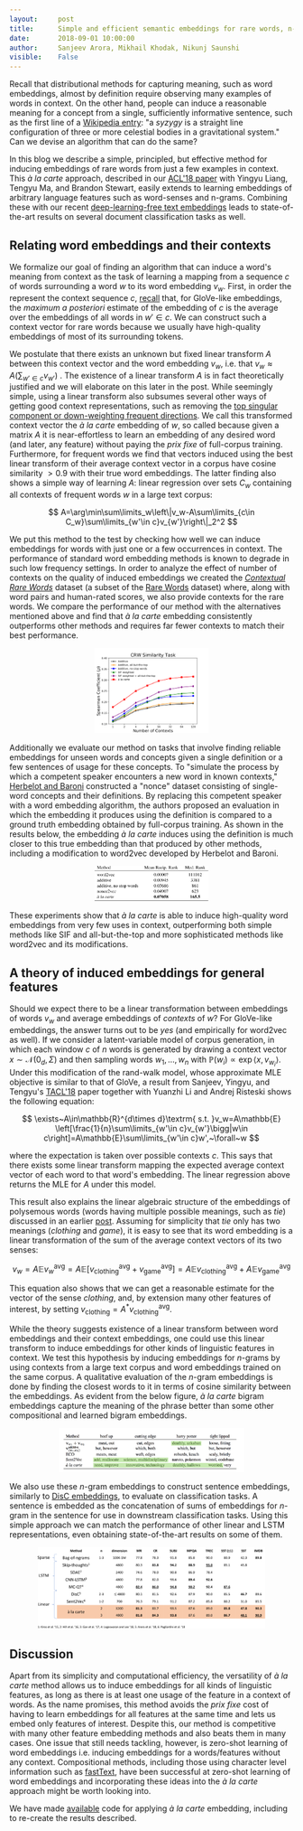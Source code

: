 ```yaml
---
layout:     post
title:      Simple and efficient semantic embeddings for rare words, n-grams, and any other language feature
date:       2018-09-01 10:00:00
author:     Sanjeev Arora, Mikhail Khodak, Nikunj Saunshi
visible:    False
---
```


Recall that distributional methods for capturing meaning, such as word embeddings, almost by definition require observing many examples of words in context.
On the other hand, people can induce a reasonable meaning for a concept from a single, sufficiently informative sentence, such as the first line of a [Wikipedia entry](https://en.wikipedia.org/wiki/Syzygy_(astronomy)): "a *syzygy* is a straight line configuration of three or more celestial bodies in a gravitational system."
Can we devise an algorithm that can do the same?

In this blog we describe a simple, principled, but effective method for inducing embeddings of rare words from just a few examples in context.
This *à la carte* approach, described in our [ACL'18 paper](http://aclweb.org/anthology/P18-1002) with Yingyu Liang, Tengyu Ma, and Brandon Stewart, easily extends to learning embeddings of arbitrary language features such as word-senses and n-grams. 
Combining these with our recent [deep-learning-free text embeddings](http://www.offconvex.org/2018/06/25/textembeddings/) leads to state-of-the-art results on several document classification tasks as well.

## Relating word embeddings and their contexts

We formalize our goal of finding an algorithm that can induce a word's meaning from context as the task of learning a mapping from a sequence $c$ of words surrounding a word $w$ to its word embedding $v_w$. 
First, in order the represent the context sequence $c$, [recall](http://www.offconvex.org/2016/02/14/word-embeddings-2/) that, for GloVe-like embeddings, the *maximum a posteriori* estimate of the embedding of $c$ is the average over the embeddings of all words in $w'\in c$.
We can construct such a context vector for rare words because we usually have high-quality embeddings of most of its surrounding tokens.

We postulate that there exists an unknown but fixed linear transform $A$ between this context vector and the word embedding $v_w$, i.e. that $v_w\approx A\left(\sum_{w'\in c}v_{w'}\right)$ .
The existence of a linear transform $A$ is in fact theoretically justified and we will elaborate on this later in the post.
While seemingly simple, using a linear transform also subsumes several other ways of getting good context representations, such as removing the [top singular component or down-weighting frequent directions](http://www.offconvex.org/2018/06/17/textembeddings/).
We call this transformed context vector the  *à la carte* embedding of $w$, so called because given a matrix $A$ it is near-effortless to learn an embedding of any desired word (and later, any feature) without paying the *prix fixe* of full-corpus training.
Furthermore, for frequent words we find that vectors induced using the best linear transform of their average context vector in a corpus have cosine similarity $>0.9$ with their true word embeddings.
The latter finding also shows a simple way of learning $A$: linear regression over sets $C_w$ containing all contexts of frequent words $w$ in a large text corpus:

$$ A=\arg\min\sum\limits_w\left\|v_w-A\sum\limits_{c\in C_w}\sum\limits_{w'\in c}v_{w'}\right\|_2^2 $$

We put this method to the test by checking how well we can induce embeddings for words with just one or a few occurrences in context.
The performance of standard word embedding methods is known to degrade in such low frequency settings.
In order to analyze the effect of number of contexts on the quality of induced embeddings we created the *[Contextual Rare Words](http://nlp.cs.princeton.edu/CRW/)* dataset (a subset of the [Rare Words](https://nlp.stanford.edu/~lmthang/morphoNLM/) dataset) where, along with word pairs and human-rated scores, we also provide contexts for the rare words.
We compare the performance of our method with the alternatives mentioned above and find that *à la carte* embedding consistently outperforms other methods and requires far fewer contexts to match their best performance.

<p style="text-align:center;">
<img src="/assets/crwplot.svg" width="40%" />
</p>

Additionally we evaluate our method on tasks that involve finding reliable embeddings for unseen words and concepts given a single definition or a few sentences of usage for these concepts.
To "simulate the process by which a competent speaker encounters a new word in known contexts," [Herbelot and Baroni](http://aclweb.org/anthology/D17-1030) constructed a "nonce" dataset consisting of single-word concepts and their definitions.
By replacing this competent speaker with a word embedding algorithm, the authors proposed an evaluation in which the embedding it produces using the definition is compared to a ground truth embedding obtained by full-corpus training.
As shown in the results below, the embedding *à la carte* induces using the definition is much closer to this true embedding than that produced by other methods, including a modification to word2vec developed by Herbelot and Baroni.

<p style="text-align:center;">
<img src="/assets/nonce.svg" width="40%" />
</p>

These experiments show that *à la carte* is able to induce high-quality word embeddings from very few uses in context, outperforming both simple methods like SIF and all-but-the-top and more sophisticated methods like word2vec and its modifications.

##  A theory of induced embeddings for general features

Should we expect there to be a linear transformation between embeddings of words $v_w$ and average embeddings of *contexts* of $w$?
For GloVe-like embeddings, the answer turns out to be *yes* (and empirically for word2vec as well).
If we consider a latent-variable model of corpus generation, in which each window $c$ of $n$ words is generated by drawing a context vector $x\sim\mathcal{N}(0_d,\Sigma)$ and then sampling words $w_1,\dots,w_n$ with $\mathbb{P}(w_i)\propto\exp\langle x,v_{w_i}\rangle$.
Under this modification of the rand-walk model, whose approximate MLE objective is similar to that of GloVe, a result from Sanjeev, Yingyu, and Tengyu's [TACL'18](https://transacl.org/ojs/index.php/tacl/article/view/1346) paper together with Yuanzhi Li and Andrej Risteski shows the following equation:

$$ \exists~A\in\mathbb{R}^{d\times d}\textrm{ s.t. }v_w=A\mathbb{E} \left[\frac{1}{n}\sum\limits_{w'\in c}v_{w'}\bigg|w\in c\right]=A\mathbb{E}\sum\limits_{w'\in c}w',~\forall~w $$

where the expectation is taken over possible contexts $c$. This says that there exists some linear transform mapping the expected average context vector of each word to that word's embedding.
The linear regression above returns the MLE for $A$ under this model.

This result also explains the linear algebraic structure of the embeddings of polysemous words (words having multiple possible meanings, such as *tie*) discussed in an earlier [post](http://www.offconvex.org/2016/07/10/embeddingspolysemy/).
Assuming for simplicity that $tie$ only has two meanings (*clothing* and *game*), it is easy to see that its word embedding is a linear transformation of the sum of the average context vectors of its two senses:

$$ v_w=A\mathbb{E}v_w^\textrm{avg}=A\mathbb{E}\left[v_\textrm{clothing}^\textrm{avg}+v_\textrm{game}^\textrm{avg}\right]=A\mathbb{E}v_\textrm{clothing}^\textrm{avg}+A\mathbb{E}v_\textrm{game}^\textrm{avg} $$

This equation also shows that we can get a reasonable estimate for the vector of the sense *clothing*, and, by extension many other features of interest, by setting $v_\textrm{clothing}=A^\ast v_\textrm{clothing}^\textrm{avg}$.

While the theory suggests existence of a linear transform between word embeddings and their context embeddings, one could use this linear transform to induce embeddings for other kinds of linguistic features in context.
We test this hypothesis by inducing embeddings for $n$-grams by using contexts from a large text corpus and word embeddings trained on the same corpus.
A qualitative evaluation of the $n$-gram embeddings is done by finding the closest words to it in terms of cosine similarity between the embeddings.
As evident from the below figure, *à la carte* bigram embeddings capture the meaning of the phrase better than some other compositional and learned bigram embeddings.

<p style="text-align:center;">
<img src="/assets/ngram_quality.png" width="65%" />
</p>

We also use these $n$-gram embeddings to construct sentence embeddings, similarly to [DisC embeddings](http://www.offconvex.org/2018/06/25/textembeddings/), to evaluate on classification tasks.
A sentence is embedded as the concatenation of sums of embeddings for $n$-gram in the sentence for use in downstream classification tasks.
Using this simple approach we can match the performance of other linear and LSTM representations, even obtaining state-of-the-art results on some of them.

<p style="text-align:center;">
<img src="/assets/ngram_clf.svg" width="80%" />
</p>

## Discussion

Apart from its simplicity and computational efficiency, the versatility of *à la carte* method allows us to induce embeddings for all kinds of linguistic features, as long as there is at least one usage of the feature in a context of words.
As the name promises, this method avoids the *prix fixe* cost of having to learn embeddings for all features at the same time and lets us embed only features of interest.
Despite this, our method is competitive with many other feature embedding methods and also beats them in many cases.
One issue that still needs tackling, however, is zero-shot learning of word embeddings i.e. inducing embeddings for a words/features without any context.
Compositional methods, including those using character level information such as [fastText](https://fasttext.cc/), have been successful at zero-shot learning of word embeddings and incorporating these ideas into the *à la carte* approach might be worth looking into.

We have made [available](https://github.com/NLPrinceton/ALaCarte) code for applying *à la carte* embedding, including to re-create the results described.
